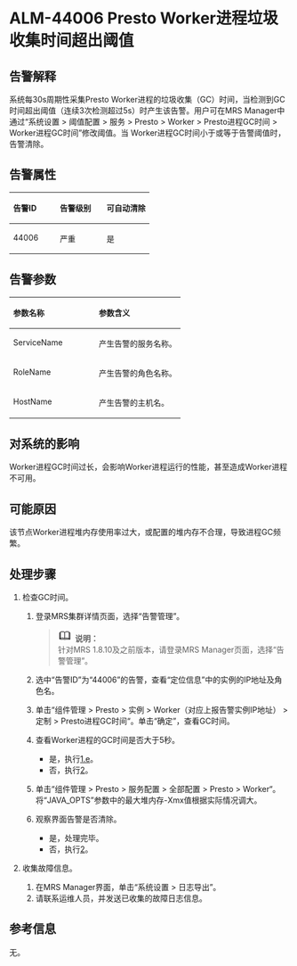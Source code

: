 # ALM-44006 Presto Worker进程垃圾收集时间超出阈值<a name="ZH-CN_TOPIC_0225317135"></a>

## 告警解释<a name="zh-cn_topic_0225312713_zh-cn_topic_0087039425_section43920869"></a>

系统每30s周期性采集Presto Worker进程的垃圾收集（GC）时间，当检测到GC时间超出阈值（连续3次检测超过5s）时产生该告警。用户可在MRS Manager中通过“系统设置 \> 阈值配置 \> 服务 \> Presto \> Worker \> Presto进程GC时间 \> Worker进程GC时间”修改阈值。当 Worker进程GC时间小于或等于告警阈值时，告警清除。

## 告警属性<a name="zh-cn_topic_0225312713_zh-cn_topic_0087039425_section59743502"></a>

<a name="zh-cn_topic_0225312713_zh-cn_topic_0087039425_table64843092"></a>
<table><thead align="left"><tr id="zh-cn_topic_0225312713_zh-cn_topic_0087039425_row10409628"><th class="cellrowborder" valign="top" width="33.33333333333333%" id="mcps1.1.4.1.1"><p id="zh-cn_topic_0225312713_zh-cn_topic_0087039425_p37873528"><a name="zh-cn_topic_0225312713_zh-cn_topic_0087039425_p37873528"></a><a name="zh-cn_topic_0225312713_zh-cn_topic_0087039425_p37873528"></a>告警ID</p>
</th>
<th class="cellrowborder" valign="top" width="33.33333333333333%" id="mcps1.1.4.1.2"><p id="zh-cn_topic_0225312713_zh-cn_topic_0087039425_p47856888"><a name="zh-cn_topic_0225312713_zh-cn_topic_0087039425_p47856888"></a><a name="zh-cn_topic_0225312713_zh-cn_topic_0087039425_p47856888"></a>告警级别</p>
</th>
<th class="cellrowborder" valign="top" width="33.33333333333333%" id="mcps1.1.4.1.3"><p id="zh-cn_topic_0225312713_zh-cn_topic_0087039425_p51202692"><a name="zh-cn_topic_0225312713_zh-cn_topic_0087039425_p51202692"></a><a name="zh-cn_topic_0225312713_zh-cn_topic_0087039425_p51202692"></a>可自动清除</p>
</th>
</tr>
</thead>
<tbody><tr id="zh-cn_topic_0225312713_zh-cn_topic_0087039425_row53777413"><td class="cellrowborder" valign="top" width="33.33333333333333%" headers="mcps1.1.4.1.1 "><p id="zh-cn_topic_0225312713_zh-cn_topic_0087039425_p61003235"><a name="zh-cn_topic_0225312713_zh-cn_topic_0087039425_p61003235"></a><a name="zh-cn_topic_0225312713_zh-cn_topic_0087039425_p61003235"></a>44006</p>
</td>
<td class="cellrowborder" valign="top" width="33.33333333333333%" headers="mcps1.1.4.1.2 "><p id="zh-cn_topic_0225312713_zh-cn_topic_0087039425_p42315013"><a name="zh-cn_topic_0225312713_zh-cn_topic_0087039425_p42315013"></a><a name="zh-cn_topic_0225312713_zh-cn_topic_0087039425_p42315013"></a>严重</p>
</td>
<td class="cellrowborder" valign="top" width="33.33333333333333%" headers="mcps1.1.4.1.3 "><p id="zh-cn_topic_0225312713_zh-cn_topic_0087039425_p4964052"><a name="zh-cn_topic_0225312713_zh-cn_topic_0087039425_p4964052"></a><a name="zh-cn_topic_0225312713_zh-cn_topic_0087039425_p4964052"></a>是</p>
</td>
</tr>
</tbody>
</table>

## 告警参数<a name="zh-cn_topic_0225312713_zh-cn_topic_0087039425_section820607"></a>

<a name="zh-cn_topic_0225312713_zh-cn_topic_0087039425_table66543927"></a>
<table><thead align="left"><tr id="zh-cn_topic_0225312713_zh-cn_topic_0087039425_row61284534"><th class="cellrowborder" valign="top" width="50%" id="mcps1.1.3.1.1"><p id="zh-cn_topic_0225312713_zh-cn_topic_0087039425_p65100236"><a name="zh-cn_topic_0225312713_zh-cn_topic_0087039425_p65100236"></a><a name="zh-cn_topic_0225312713_zh-cn_topic_0087039425_p65100236"></a>参数名称</p>
</th>
<th class="cellrowborder" valign="top" width="50%" id="mcps1.1.3.1.2"><p id="zh-cn_topic_0225312713_zh-cn_topic_0087039425_p38627770"><a name="zh-cn_topic_0225312713_zh-cn_topic_0087039425_p38627770"></a><a name="zh-cn_topic_0225312713_zh-cn_topic_0087039425_p38627770"></a>参数含义</p>
</th>
</tr>
</thead>
<tbody><tr id="zh-cn_topic_0225312713_zh-cn_topic_0087039425_row41841705"><td class="cellrowborder" valign="top" width="50%" headers="mcps1.1.3.1.1 "><p id="zh-cn_topic_0225312713_zh-cn_topic_0087039425_p33734977"><a name="zh-cn_topic_0225312713_zh-cn_topic_0087039425_p33734977"></a><a name="zh-cn_topic_0225312713_zh-cn_topic_0087039425_p33734977"></a>ServiceName</p>
</td>
<td class="cellrowborder" valign="top" width="50%" headers="mcps1.1.3.1.2 "><p id="zh-cn_topic_0225312713_zh-cn_topic_0087039425_p48178601"><a name="zh-cn_topic_0225312713_zh-cn_topic_0087039425_p48178601"></a><a name="zh-cn_topic_0225312713_zh-cn_topic_0087039425_p48178601"></a>产生告警的服务名称。</p>
</td>
</tr>
<tr id="zh-cn_topic_0225312713_zh-cn_topic_0087039425_row30954226"><td class="cellrowborder" valign="top" width="50%" headers="mcps1.1.3.1.1 "><p id="zh-cn_topic_0225312713_zh-cn_topic_0087039425_p24264406"><a name="zh-cn_topic_0225312713_zh-cn_topic_0087039425_p24264406"></a><a name="zh-cn_topic_0225312713_zh-cn_topic_0087039425_p24264406"></a>RoleName</p>
</td>
<td class="cellrowborder" valign="top" width="50%" headers="mcps1.1.3.1.2 "><p id="zh-cn_topic_0225312713_zh-cn_topic_0087039425_p19259870"><a name="zh-cn_topic_0225312713_zh-cn_topic_0087039425_p19259870"></a><a name="zh-cn_topic_0225312713_zh-cn_topic_0087039425_p19259870"></a>产生告警的角色名称。</p>
</td>
</tr>
<tr id="zh-cn_topic_0225312713_zh-cn_topic_0087039425_row39121107"><td class="cellrowborder" valign="top" width="50%" headers="mcps1.1.3.1.1 "><p id="zh-cn_topic_0225312713_zh-cn_topic_0087039425_p14693133"><a name="zh-cn_topic_0225312713_zh-cn_topic_0087039425_p14693133"></a><a name="zh-cn_topic_0225312713_zh-cn_topic_0087039425_p14693133"></a>HostName</p>
</td>
<td class="cellrowborder" valign="top" width="50%" headers="mcps1.1.3.1.2 "><p id="zh-cn_topic_0225312713_zh-cn_topic_0087039425_p49293152"><a name="zh-cn_topic_0225312713_zh-cn_topic_0087039425_p49293152"></a><a name="zh-cn_topic_0225312713_zh-cn_topic_0087039425_p49293152"></a>产生告警的主机名。</p>
</td>
</tr>
</tbody>
</table>

## 对系统的影响<a name="zh-cn_topic_0225312713_zh-cn_topic_0087039425_section7385465"></a>

Worker进程GC时间过长，会影响Worker进程运行的性能，甚至造成Worker进程不可用。

## 可能原因<a name="zh-cn_topic_0225312713_zh-cn_topic_0087039425_section66469189"></a>

该节点Worker进程堆内存使用率过大，或配置的堆内存不合理，导致进程GC频繁。

## 处理步骤<a name="zh-cn_topic_0225312713_section14111549283"></a>

1.  检查GC时间。
    1.  登录MRS集群详情页面，选择“告警管理”。

        >![](public_sys-resources/icon-note.gif) **说明：**   
        >针对MRS 1.8.10及之前版本，请登录MRS Manager页面，选择“告警管理”。  

    2.  选中“告警ID”为“44006”的告警，查看“定位信息”中的实例的IP地址及角色名。
    3.  单击“组件管理 \> Presto \> 实例 \> Worker（对应上报告警实例IP地址） \> 定制 \> Presto进程GC时间“。单击“确定”，查看GC时间。
    4.  查看Worker进程的GC时间是否大于5秒。
        -   是，执行[1.e](#zh-cn_topic_0225312713_li3841416113916)。
        -   否，执行[2](#zh-cn_topic_0225312713_li572522141314)。

    5.  <a name="zh-cn_topic_0225312713_li3841416113916"></a>单击“组件管理 \> Presto \> 服务配置 \> 全部配置 \> Presto \> Worker“。将“JAVA\_OPTS”参数中的最大堆内存-Xmx值根据实际情况调大。
    6.  观察界面告警是否清除。
        -   是，处理完毕。
        -   否，执行[2](#zh-cn_topic_0225312713_li572522141314)。

2.  <a name="zh-cn_topic_0225312713_li572522141314"></a>收集故障信息。
    1.  在MRS Manager界面，单击“系统设置 \> 日志导出”。
    2.  请联系运维人员，并发送已收集的故障日志信息。


## 参考信息<a name="zh-cn_topic_0225312713_zh-cn_topic_0087039425_section15295265"></a>

无。

